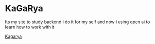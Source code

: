 # KaGaRya

<p>
Its my site to study backend i do it for my self and now i using open ai to learn how to work with it
</p>

<a href="http://www.kagarya.com">Kagarya</a>

